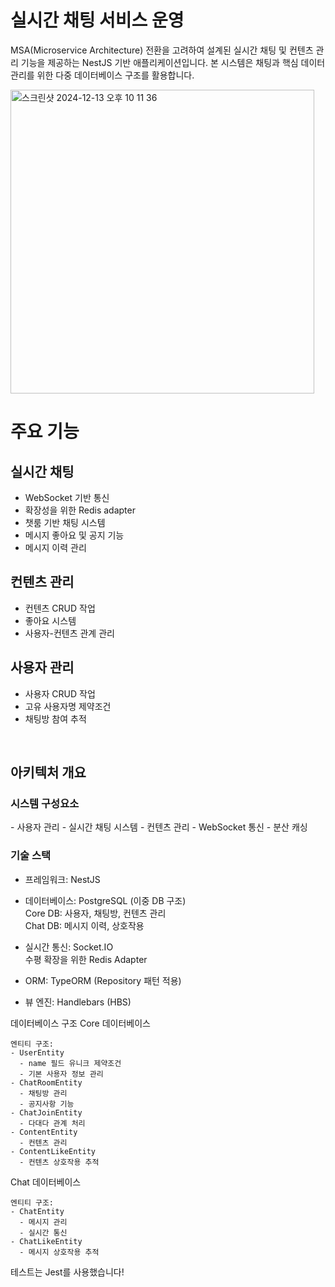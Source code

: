 # 실시간 채팅 서비스 운영

MSA(Microservice Architecture) 전환을 고려하여 설계된 실시간 채팅 및 컨텐츠 관리 기능을 제공하는 NestJS 기반 애플리케이션입니다. 본 시스템은 채팅과 핵심 데이터 관리를 위한 다중 데이터베이스 구조를 활용합니다.

<img width="486" alt="스크린샷 2024-12-13 오후 10 11 36" src="https://github.com/user-attachments/assets/26f37701-7f44-46cd-b63f-6e5f0796513e" />


<h1>주요 기능</h1>
<h2>실시간 채팅</h2>

- WebSocket 기반 통신
- 확장성을 위한 Redis adapter
- 챗룸 기반 채팅 시스템
- 메시지 좋아요 및 공지 기능
- 메시지 이력 관리

<h2>컨텐츠 관리</h2>

- 컨텐츠 CRUD 작업
- 좋아요 시스템
- 사용자-컨텐츠 관계 관리

<h2>사용자 관리</h2>

- 사용자 CRUD 작업
- 고유 사용자명 제약조건
- 채팅방 참여 추적
</br>
<h2>아키텍처 개요</h2>
<h3>시스템 구성요소</h3>
- 사용자 관리
- 실시간 채팅 시스템
- 컨텐츠 관리
- WebSocket 통신
- 분산 캐싱
</br>
<h3>기술 스택</h3>

- 프레임워크: NestJS

- 데이터베이스: PostgreSQL (이중 DB 구조)
</br></tr>Core DB: 사용자, 채팅방, 컨텐츠 관리
</br></tr>Chat DB: 메시지 이력, 상호작용

- 실시간 통신: Socket.IO
</br></tr>수평 확장을 위한 Redis Adapter


- ORM: TypeORM (Repository 패턴 적용)
- 뷰 엔진: Handlebars (HBS)

데이터베이스 구조
Core 데이터베이스

```
엔티티 구조:
- UserEntity
  - name 필드 유니크 제약조건
  - 기본 사용자 정보 관리
- ChatRoomEntity
  - 채팅방 관리
  - 공지사항 기능
- ChatJoinEntity
  - 다대다 관계 처리
- ContentEntity
  - 컨텐츠 관리
- ContentLikeEntity
  - 컨텐츠 상호작용 추적
```

Chat 데이터베이스

```
엔티티 구조:
- ChatEntity
  - 메시지 관리
  - 실시간 통신
- ChatLikeEntity
  - 메시지 상호작용 추적
```

테스트는 Jest를 사용했습니다!

